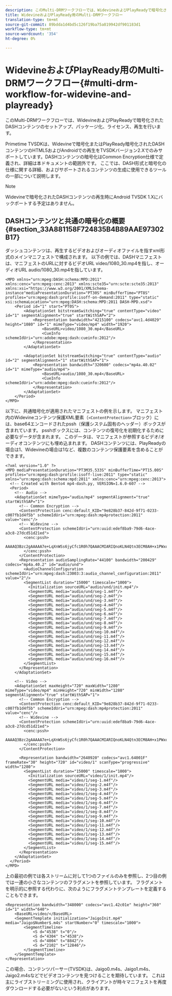 ```yaml
---
description: このMulti-DRMワークフローでは、WidevineおよびPlayReadyで暗号化されたDASHコンテンツのセットアップ、パッケージ化、ライセンス、再生を行います。
title: WidevineおよびPlayReady用のMulti-DRMワークフロー
translation-type: tm+mt
source-git-commit: 89bdda1d4bd5c126f19ba75a819942df901183d1
workflow-type: tm+mt
source-wordcount: '354'
ht-degree: 0%

---
```



# WidevineおよびPlayReady用のMulti-DRMワークフロー{#multi-drm-workflow-for-widevine-and-playready}

このMulti-DRMワークフローでは、WidevineおよびPlayReadyで暗号化されたDASHコンテンツのセットアップ、パッケージ化、ライセンス、再生を行います。

Primetime TVSDKは、Widevineで暗号化またはPlayReady暗号化されたDASHコンテンツのHTML5およびAndroidでの再生をTVSDKバージョン2.Xでのみサポートしています。DASHコンテンツの暗号化はCommon Encryption仕様で定義され、詳細は本ドキュメントの範囲外です。 ここでは、DASH形式と暗号化の仕様に関する詳細、およびサポートされるコンテンツの生成に使用できるツールの一部について説明します。

>[!NOTE]
>
>Widevineで暗号化されたDASHコンテンツの再生時にAndroid TVSDK 1.Xにバックポートする予定はありません。

## DASHコンテンツと共通の暗号化の概要{#section_33A881158F724835B4B89AAE97302B17}

ダッシュコンテンツは、再生するビデオおよびオーディオファイルを指すxml形式のメインマニフェストで構成されます。 以下の例では、DASHマニフェストは、マニフェストのURLに対するビデオURL video/1080_30.mp4を指し、オーディオURL audio/1080_30.mp4を指しています。

```
<MPD xmlns="urn:mpeg:DASH:schema:MPD:2011" xmlns:cenc="urn:mpeg:cenc:2013" xmlns:scte35="urn:scte:scte35:2013" xmlns:xsi="https://www.w3.org/2001/XMLSchema-instance"mediaPresentationDuration="PT30S" minBufferTime="PT8S" profiles="urn:mpeg:dash:profile:isoff-on-demand:2011" type="static" xsi:schemaLocation="urn:mpeg:DASH:schema:MPD:2011 DASH-MPD.xsd">
    <Period id="1" start="PT0S">
        <AdaptationSet bitstreamSwitching="true" contentType="video" id="1" segmentAlignment="true" startWithSAP="2">
            <Representation bandwidth="4215100" codecs="avc1.4d4029" height="1080" id="1" mimeType="video/mp4" width="1920">
                <BaseURL>video/1080_30.mp4</BaseURL>
                <CueInfo schemeIdUri="urn:adobe:mpeg:dash:cueinfo:2012"/>
            </Representation>
        </AdaptationSet>
 
        <AdaptationSet bitstreamSwitching="true" contentType="audio" id="2" segmentAlignment="1" startWithSAP="1">
            <Representation bandwidth="320600" codecs="mp4a.40.02" id="1" mimeType="audio/mp4">
                <BaseURL>audio/1080_30.mp4</BaseURL>
                <CueInfo schemeIdUri="urn:adobe:mpeg:dash:cueinfo:2012"/>
            </Representation>
        </AdaptationSet>
    </Period>
</MPD>
```

以下に、共通暗号化が適用されたマニフェストの例を示します。 マニフェスト内のWidevineコンテンツ保護XML要素（`<ContentProtection>`ブロック）には、base64エンコードされたpssh（保護システム固有のヘッダー）ボックスが含まれています。 psshボックスには、コンテンツの復号化を初期化するために必要なデータが含まれます。 このデータは、マニフェストが参照するビデオ/オーディオコンテンツにも埋め込まれます。 DASHコンテンツには、PlayReadyの場合は1、Widevineの場合は1など、複数のコンテンツ保護要素を含めることができます。

```
<?xml version="1.0" ?>
<MPD mediaPresentationDuration="PT3M35.533S" minBufferTime="PT15.00S" profiles="urn:mpeg:dash:profile:isoff-live:2011" type="static" xmlns="urn:mpeg:dash:schema:mpd:2011" xmlns:cenc="urn:mpeg:cenc:2013">
  <!-- Created with Bento4 mp4-dash.py, VERSION=1.6.0-607 -->
  <Period>
    <!-- Audio -->
    <AdaptationSet mimeType="audio/mp4" segmentAlignment="true" startWithSAP="1">
      <!-- Common Encryption -->
      <ContentProtection cenc:default_KID="9e828b37-842d-9f71-0233-c007fb1d4f5b" schemeIdUri="urn:mpeg:dash:mp4protection:2011" value="cenc"/>
      <!-- Widevine -->
      <ContentProtection schemeIdUri="urn:uuid:edef8ba9-79d6-4ace-a3c8-27dcd51d21ed">
        <cenc:pssh>
        AAAAQ3Bzc2gAAAAA7e+LqXnWSs6jyCfc1R0h7QAAACMIARIQnoKLN4Qtn3ECM8AH+x1PWxoKaW50ZXJ0cnVzdCIBKg==
        </cenc:pssh>
      </ContentProtection>
      <Representation audioSamplingRate="44100" bandwidth="200429" codecs="mp4a.40.2" id="audio/und">
        <AudioChannelConfiguration schemeIdUri="urn:mpeg:dash:23003:3:audio_channel_configuration:2011" value="2"/>
        <SegmentList duration="15000" timescale="1000">
          <Initialization sourceURL="audio/und/init.mp4"/>
          <SegmentURL media="audio/und/seg-1.m4f"/>
          <SegmentURL media="audio/und/seg-2.m4f"/>
          <SegmentURL media="audio/und/seg-3.m4f"/>
          <SegmentURL media="audio/und/seg-4.m4f"/>
          <SegmentURL media="audio/und/seg-5.m4f"/>
          <SegmentURL media="audio/und/seg-6.m4f"/>
          <SegmentURL media="audio/und/seg-7.m4f"/>
          <SegmentURL media="audio/und/seg-8.m4f"/>
          <SegmentURL media="audio/und/seg-9.m4f"/>
          <SegmentURL media="audio/und/seg-10.m4f"/>
          <SegmentURL media="audio/und/seg-11.m4f"/>
          <SegmentURL media="audio/und/seg-12.m4f"/>
          <SegmentURL media="audio/und/seg-13.m4f"/>
          <SegmentURL media="audio/und/seg-14.m4f"/>
          <SegmentURL media="audio/und/seg-15.m4f"/>
          <SegmentURL media="audio/und/seg-16.m4f"/>
        </SegmentList>
      </Representation>
    </AdaptationSet>
 
    <!-- Video -->
    <AdaptationSet maxHeight="720" maxWidth="1280" mimeType="video/mp4" minHeight="720" minWidth="1280" segmentAlignment="true" startWithSAP="1">
      <!-- Common Encryption -->
      <ContentProtection cenc:default_KID="9e828b37-842d-9f71-0233-c007fb1d4f5b" schemeIdUri="urn:mpeg:dash:mp4protection:2011" value="cenc"/>
      <!-- Widevine -->
      <ContentProtection schemeIdUri="urn:uuid:edef8ba9-79d6-4ace-a3c8-27dcd51d21ed">
        <cenc:pssh>
        AAAAQ3Bzc2gAAAAA7e+LqXnWSs6jyCfc1R0h7QAAACMIARIQnoKLN4Qtn3ECM8AH+x1PWxoKaW50ZXJ0cnVzdCIBKg==
        </cenc:pssh>
      </ContentProtection>
 
      <Representation bandwidth="2640920" codecs="avc1.64001F" frameRate="30" height="720" id="video/1" scanType="progressive" width="1280">
        <SegmentList duration="15000" timescale="1000">
          <Initialization sourceURL="video/1/init.mp4"/>
          <SegmentURL media="video/1/seg-1.m4f"/>
          <SegmentURL media="video/1/seg-2.m4f"/>
          <SegmentURL media="video/1/seg-3.m4f"/>
          <SegmentURL media="video/1/seg-4.m4f"/>
          <SegmentURL media="video/1/seg-5.m4f"/>
          <SegmentURL media="video/1/seg-6.m4f"/>
          <SegmentURL media="video/1/seg-7.m4f"/>
          <SegmentURL media="video/1/seg-8.m4f"/>
          <SegmentURL media="video/1/seg-9.m4f"/>
          <SegmentURL media="video/1/seg-10.m4f"/>
          <SegmentURL media="video/1/seg-11.m4f"/>
          <SegmentURL media="video/1/seg-12.m4f"/>
          <SegmentURL media="video/1/seg-13.m4f"/>
          <SegmentURL media="video/1/seg-14.m4f"/>
          <SegmentURL media="video/1/seg-15.m4f"/>
        </SegmentList>
      </Representation>
    </AdaptationSet>
  </Period>
</MPD>
```

上の最初の例では各ストリームに対して1つのファイルのみを参照し、2つ目の例では一連の小さなコンテンツのフラグメントを参照しています。 フラグメントを明示的に参照する代わりに、次のようにフラグメントテンプレートを定義することもできます。

```
<Representation bandwidth="348000" codecs="avc1.42c01e" height="360" id="1" width="640">
    <BaseURL>video/</BaseURL>
    <SegmentTemplate initialization="JaigoInit.mp4" media="Jaigo$Number$.m4s" startNumber="0" timescale="1000">
        <SegmentTimeline>
            <S d="4538" t="0"/>
            <S d="4304" t="4538"/>
            <S d="4004" t="8842"/>
            <S d="2102" t="12846"/>
        </SegmentTimeline>
    </SegmentTemplate>
</Representation>
```

この場合、コンテンツパーサー(TVSDK)は、Jaigo0.m4s、Jaigo1.m4s、Jaigo2.m4sなどでビデオコンテンツを見つけることを期待しています。 これは主にライブストリーミングに使用され、クライアントが時々マニフェストを再度ダウンロードする必要がないという利点があります。
